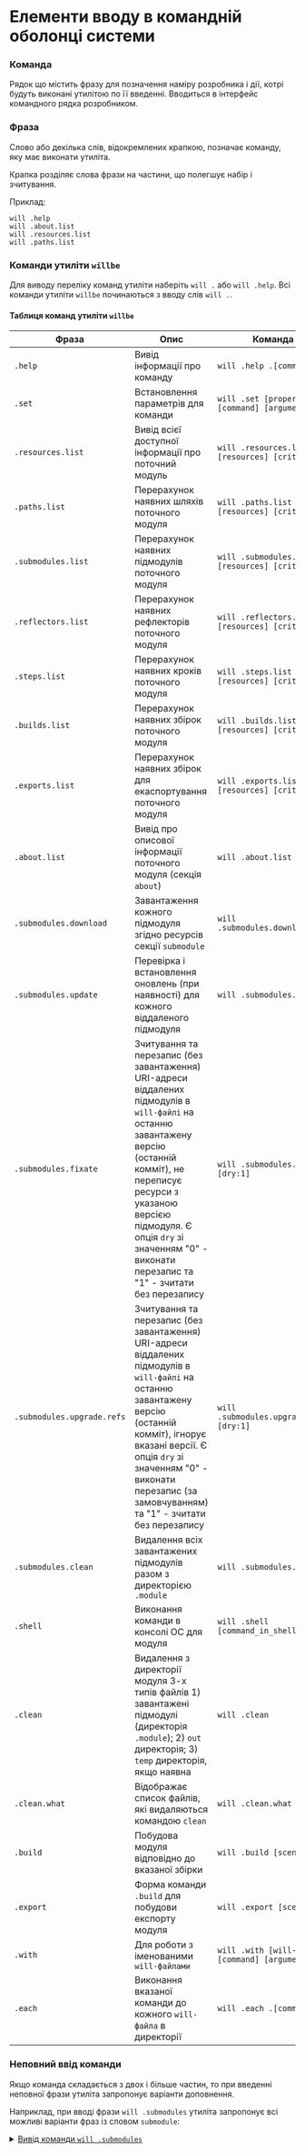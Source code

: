 # Елементи вводу в командній оболонці системи

### Команда

Рядок що містить фразу для позначення наміру розробника і дії, котрі будуть виконані утилітою по її введенні. Вводиться в інтерфейс командного рядка розробником.

### Фраза

Слово або декілька слів, відокремлених крапкою, позначає команду, яку має виконати утиліта.

Крапка розділяє слова фрази на частини, що полегшує набір і зчитування.  

Приклад:

```
will .help
will .about.list
will .resources.list
will .paths.list

```

### Команди утиліти `willbe`

Для виводу переліку команд утиліти наберіть `will .` або `will .help`. Всі команди утиліти `willbe` починаються з вводу слів `will .`.

#### Таблиця команд утиліти `willbe`

| Фраза             | Опис                                       | Команда                |
|-------------------|--------------------------------------------|----------------------------------|
| `.help`           | Вивід інформації про команду               | `will .help .[command]`          |
| `.set`            | Встановлення параметрів для команди        | `will .set [properties] .[command] [argument]`                                   |
| `.resources.list` | Вивід всієї доступної інформації про поточний модуль          | `will .resources.list [resources] [criterion]`                                  |
| `.paths.list`     | Перерахунок наявних шляхів поточного модуля | `will .paths.list [resources] [criterion]`         |
| `.submodules.list` | Перерахунок наявних підмодулів поточного модуля                     | `will .submodules.list [resources] [criterion]`     |
| `.reflectors.list` | Перерахунок наявних рефлекторів поточного модуля                         | `will .reflectors.list [resources] [criterion]`     |
| `.steps.list`     | Перерахунок наявних кроків поточного модуля                              | `will .steps.list [resources] [criterion]`          |
| `.builds.list `   | Перерахунок наявних збірок поточного модуля            | `will .builds.list [resources] [criterion]`         |
| `.exports.list`   | Перерахунок наявних збірок для екаспортування поточного модуля            | `will .exports.list [resources] [criterion]`        |
| `.about.list`     | Вивід про описової інформації поточного модуля (секція `about`)                                 | `will .about.list`                                  |
| `.submodules.download` | Завантаження кожного підмодуля згідно ресурсів секції `submodule`  | `will .submodules.download`               |
| `.submodules.update`  | Перевірка і встановлення оновлень (при наявності) для кожного віддаленого підмодуля  | `will .submodules.update` |
| `.submodules.fixate`  | Зчитування та перезапис (без завантаження) URI-адреси віддалених підмодулів в `will-файлі` на останню завантажену версію (останній комміт), не переписує ресурси з указаною версією підмодуля. Є опція `dry` зі значенням "0" - виконати перезапис та "1" - зчитати без перезапису | `will .submodules.fixate [dry:1]` |
| `.submodules.upgrade.refs`  | Зчитування та перезапис (без завантаження) URI-адреси віддалених підмодулів в `will-файлі` на останню завантажену версію (останній комміт), ігнорує вказані версії. Є опція `dry` зі значенням "0" - виконати перезапис (за замовчуванням) та "1" - зчитати без перезапису | `will .submodules.upgrade.refs [dry:1]` |
| `.submodules.clean`    | Видалення всіх завантажених підмодулів разом з директорією `.module`                | `will .submodules.clean`   |
| `.shell`          | Виконання команди в консолі ОС для модуля                               | `will .shell [command_in_shell]`          |
| `.clean`          | Видалення з директорії модуля 3-х типів файлів 1) завантажені підмодулі (директорія `.module`); 2) `out` директорія; 3) `temp` директорія, якщо наявна                | `will .clean`                             |
| `.clean.what`     | Відображає список файлів, які видаляються командою `clean`              | `will .clean.what`                        |
| `.build`          | Побудова модуля відповідно до вказаної збірки                           | `will .build [scenario]`                  |
| `.export`         | Форма команди `.build` для побудови експорту модуля                     | `will .export [scenario]`                 |
| `.with`           | Для роботи з іменованими `will-файлами`     | `will .with [will-file] [command] [argument]`                         |
| `.each`           | Виконання вказаної команди до кожного `will-файла` в директорії         | `will .each .[command]`                   |

### Неповний ввід команди 

Якщо команда складається з двох і більше частин, то при введенні неповної фрази утиліта запропонує варіанти доповнення. 

Наприклад, при вводі фрази `will .submodules` утиліта запропонує всі можливі варіанти фраз із словом `submodule`:

<details>
  <summary><u>Вивід команди <code>will .submodules</code></u></summary>

```
[user@user ~]$ will .submodules
Command ".submodules"
Ambiguity. Did you mean?
  .submodules.list - List submodules of the current module.
  .submodules.clean - Delete all downloaded submodules.
  .submodules.download - Download each submodule if such was not downloaded so far.
  .submodules.update - Update each submodule, checking for available updates for each submodule. Does nothing if all submodules have fixated version.
  .submodules.fixate - Fixate remote submodules. If URI of a submodule does not contain a version then version will be appended.
  .submodules.upgrade.refs - Upgrade remote submodules. If a remote repository has any newer version of the submodule, then URI of the submodule will be upgraded with the latest available version.

```

</details>

